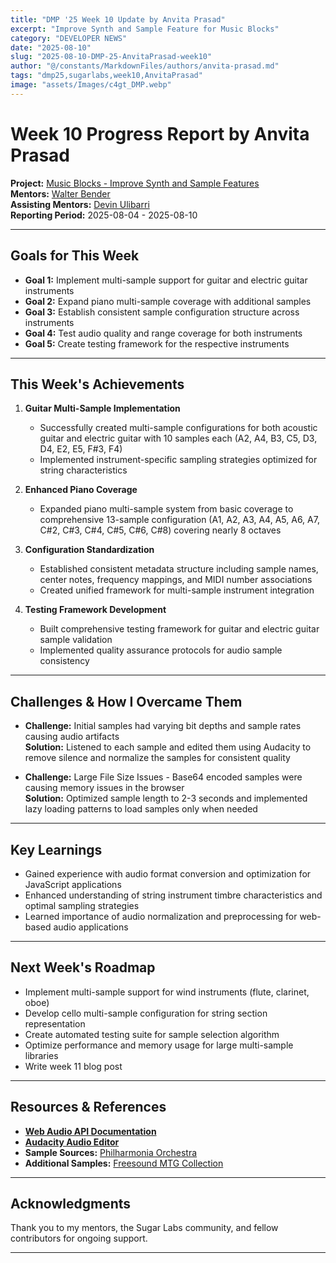 ```yaml
---
title: "DMP '25 Week 10 Update by Anvita Prasad"
excerpt: "Improve Synth and Sample Feature for Music Blocks"
category: "DEVELOPER NEWS"
date: "2025-08-10"
slug: "2025-08-10-DMP-25-AnvitaPrasad-week10"
author: "@/constants/MarkdownFiles/authors/anvita-prasad.md"
tags: "dmp25,sugarlabs,week10,AnvitaPrasad"
image: "assets/Images/c4gt_DMP.webp"
---
```


<!-- markdownlint-disable -->

# Week 10 Progress Report by Anvita Prasad

**Project:** [Music Blocks - Improve Synth and Sample Features](https://github.com/sugarlabs/musicblocks/issues/4539)  
**Mentors:** [Walter Bender](https://github.com/walterbender)  
**Assisting Mentors:** [Devin Ulibarri](https://github.com/pikurasa)  
**Reporting Period:** 2025-08-04 - 2025-08-10  

---

## Goals for This Week
- **Goal 1:** Implement multi-sample support for guitar and electric guitar instruments
- **Goal 2:** Expand piano multi-sample coverage with additional samples
- **Goal 3:** Establish consistent sample configuration structure across instruments
- **Goal 4:** Test audio quality and range coverage for both instruments
- **Goal 5:** Create testing framework for the respective instruments

---

## This Week's Achievements

1. **Guitar Multi-Sample Implementation**
   - Successfully created multi-sample configurations for both acoustic guitar and electric guitar with 10 samples each (A2, A4, B3, C5, D3, D4, E2, E5, F#3, F4)
   - Implemented instrument-specific sampling strategies optimized for string characteristics

2. **Enhanced Piano Coverage**
   - Expanded piano multi-sample system from basic coverage to comprehensive 13-sample configuration (A1, A2, A3, A4, A5, A6, A7, C#2, C#3, C#4, C#5, C#6, C#8) covering nearly 8 octaves

3. **Configuration Standardization**
   - Established consistent metadata structure including sample names, center notes, frequency mappings, and MIDI number associations
   - Created unified framework for multi-sample instrument integration

4. **Testing Framework Development**
   - Built comprehensive testing framework for guitar and electric guitar sample validation
   - Implemented quality assurance protocols for audio sample consistency

---

## Challenges & How I Overcame Them

- **Challenge:** Initial samples had varying bit depths and sample rates causing audio artifacts  
  **Solution:** Listened to each sample and edited them using Audacity to remove silence and normalize the samples for consistent quality

- **Challenge:** Large File Size Issues - Base64 encoded samples were causing memory issues in the browser  
  **Solution:** Optimized sample length to 2-3 seconds and implemented lazy loading patterns to load samples only when needed

---

## Key Learnings
- Gained experience with audio format conversion and optimization for JavaScript applications
- Enhanced understanding of string instrument timbre characteristics and optimal sampling strategies
- Learned importance of audio normalization and preprocessing for web-based audio applications

---

## Next Week's Roadmap
- Implement multi-sample support for wind instruments (flute, clarinet, oboe)
- Develop cello multi-sample configuration for string section representation
- Create automated testing suite for sample selection algorithm
- Optimize performance and memory usage for large multi-sample libraries
- Write week 11 blog post

---

## Resources & References
- **[Web Audio API Documentation](https://developer.mozilla.org/en-US/docs/Web/API/Web_Audio_API)**
- **[Audacity Audio Editor](https://www.audacityteam.org/)**
- **Sample Sources:** [Philharmonia Orchestra](https://philharmonia.co.uk/resources/sound-samples/)
- **Additional Samples:** [Freesound MTG Collection](https://freesound.org/people/MTG/)

---

## Acknowledgments
Thank you to my mentors, the Sugar Labs community, and fellow contributors for ongoing support.

---